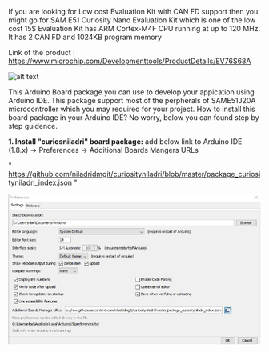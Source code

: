If you are looking for Low cost Evaluation Kit with CAN FD support then you might go for SAM E51 Curiosity Nano Evaluation Kit which is 
one of the low cost 15$ Evaluation Kit has ARM Cortex-M4F CPU running at up to 120 MHz. It has 2 CAN FD and 1024KB program memory

Link of the product : https://www.microchip.com/Developmenttools/ProductDetails/EV76S68A

![alt text](https://www.microchip.com/_ImagedCopy/200511-MCU32-PHOTO-EV76S68A_SAM-E51-Curiosity-Nano-Front-Transparent.png)

This Arduino Board package you can use to develop your appication using Arduino IDE.
This package support most of the perpherals of SAME51J20A microcontroller which you may required for your project.
How to install this board package in your Arduino IDE? No worry, below you can found step by step guidence.

**1. Install "curiosniladri" board package:**
add below link to Arduino IDE (1.8.x) -> Preferences -> Additional Boards Mangers URLs

" https://github.com/niladridmgit/curiosityniladri/blob/master/package_curiosityniladri_index.json "

![alt text](https://raw.githubusercontent.com/niladridmgit/curiosityniladri/master/images/arduino_ide_preferences.JPG)
   
